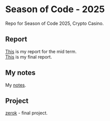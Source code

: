 # Season of Code - 2025

Repo for Season of Code 2025, Crypto Casino.  

## Report

[This](./midterm-report.md) is my report for the mid term.  
[This](./final-report.md) is my final report.

## My notes

My [notes](./notes/README.md).  

## Project

[zerok](https://github.com/passionately-curious/zerok) - final project.  
